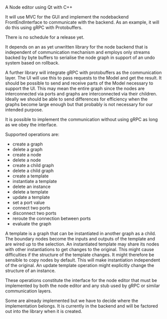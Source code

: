 A Node editor using Qt with C++

It will use MVC for the GUI and implement the nodebackend FrontEndInterface to communicate with the backend.  As an example, it will do this using gRPC with Protobuffers.

There is no schedule for a release yet.

It depends on an as yet unwritten library for the node backend that is independent of communication mechanism and employs only streams backed by byte buffers to serialise the node graph in support of an undo system based on rollback.

A further library will integrate gRPC with protobuffers as the communication layer.  The UI will use this to pass requests to the Model and get the result.  It should be possible to send and receive parts of the Model necessary to support the UI.  This may mean the entire graph since the nodes are interconnected via ports and graphs are interconnected via their children.
Ideally we should be able to send differences for efficiency when the graphs become large enough but that probably is not necessary for our intended purpose.

It is possible to implement the communication without using gRPC as long as we obey the interface.

Supported operations are:
* create a graph
* delete a graph
* create a node
* delete a node
* create a child graph
* delete a child graph
* create a template
* instantiate a template
* delete an instance
* delete a template
* update a template
* set a port value
* connect two ports
* disconnect two ports
* reroute the connection between ports
* evaluate the graph

A template is a graph that can be instantiated in another graph as a child.  The boundary nodes become the inputs and outputs of the template and are wired up to the selection.  An instantiated template may share its nodes with other instantiations to get changes to the original.  This might cause difficulties if the structure of the template changes.  It might therefore be sensible to copy nodes by default.  This will make instantiation independent of the original.  An update template operation might explicitly change the structure of an instance.

These operations constitute the interface for the node editor that must be implemented by both the node editor and any stub used by gRPC or similar communication layers.

Some are already implemented but we have to decide where the implementation belongs.  It is currently in the backend and will be factored out into the library when it is created.
